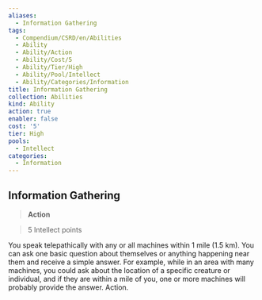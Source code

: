 ```yaml
---
aliases:
  - Information Gathering
tags:
  - Compendium/CSRD/en/Abilities
  - Ability
  - Ability/Action
  - Ability/Cost/5
  - Ability/Tier/High
  - Ability/Pool/Intellect
  - Ability/Categories/Information
title: Information Gathering
collection: Abilities
kind: Ability
action: true
enabler: false
cost: '5'
tier: High
pools:
  - Intellect
categories:
  - Information
---
```

## Information Gathering    
>**Action**    
>5 Intellect points  
    
You speak telepathically with any or all machines within 1 mile (1.5 km). You can ask one basic question about themselves or anything happening near them and receive a simple answer. For example, while in an area with many machines, you could ask about the location of a specific creature or individual, and if they are within a mile of you, one or more machines will probably provide the answer. Action.